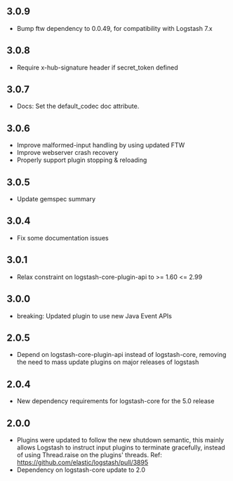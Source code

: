 ## 3.0.9
  - Bump ftw dependency to 0.0.49, for compatibility with Logstash 7.x

## 3.0.8
  - Require x-hub-signature header if secret_token defined

## 3.0.7
  - Docs: Set the default_codec doc attribute.

## 3.0.6
  - Improve malformed-input handling by using updated FTW
  - Improve webserver crash recovery
  - Properly support plugin stopping & reloading

## 3.0.5
  - Update gemspec summary

## 3.0.4
  - Fix some documentation issues

## 3.0.1
  - Relax constraint on logstash-core-plugin-api to >= 1.60 <= 2.99

## 3.0.0
 - breaking: Updated plugin to use new Java Event APIs

## 2.0.5
 - Depend on logstash-core-plugin-api instead of logstash-core, removing the need to mass update plugins on major releases of logstash

## 2.0.4
 - New dependency requirements for logstash-core for the 5.0 release

## 2.0.0
 - Plugins were updated to follow the new shutdown semantic, this mainly allows Logstash to instruct input plugins to terminate gracefully, 
   instead of using Thread.raise on the plugins' threads. Ref: https://github.com/elastic/logstash/pull/3895
 - Dependency on logstash-core update to 2.0
